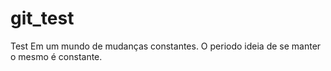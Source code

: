 # git_test
Test
Em um mundo de mudanças constantes. O periodo ideia de se manter o mesmo é constante. 